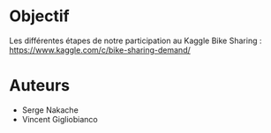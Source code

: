 # Objectif

Les différentes étapes de notre participation au Kaggle Bike Sharing : https://www.kaggle.com/c/bike-sharing-demand/ 

# Auteurs

 * Serge Nakache
 * Vincent Gigliobianco
 